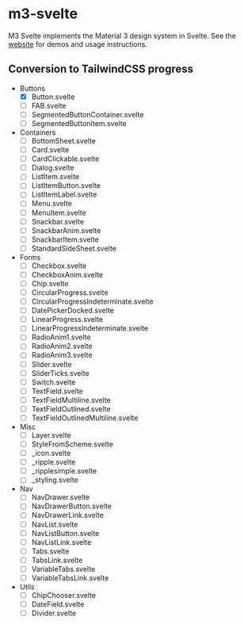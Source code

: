 # m3-svelte

M3 Svelte implements the Material 3 design system in Svelte. See the [website](https://ktibow.github.io/m3-svelte/) for demos and usage instructions.

## Conversion to TailwindCSS progress

- Buttons
  - [x] Button.svelte
  - [ ] FAB.svelte
  - [ ] SegmentedButtonContainer.svelte
  - [ ] SegmentedButtonItem.svelte
- Containers
  - [ ] BottomSheet.svelte
  - [ ] Card.svelte
  - [ ] CardClickable.svelte
  - [ ] Dialog.svelte
  - [ ] ListItem.svelte
  - [ ] ListItemButton.svelte
  - [ ] ListItemLabel.svelte
  - [ ] Menu.svelte
  - [ ] MenuItem.svelte
  - [ ] Snackbar.svelte
  - [ ] SnackbarAnim.svelte
  - [ ] SnackbarItem.svelte
  - [ ] StandardSideSheet.svelte
- Forms
  - [ ] Checkbox.svelte
  - [ ] CheckboxAnim.svelte
  - [ ] Chip.svelte
  - [ ] CircularProgress.svelte
  - [ ] CircularProgressIndeterminate.svelte
  - [ ] DatePickerDocked.svelte
  - [ ] LinearProgress.svelte
  - [ ] LinearProgressIndeterminate.svelte
  - [ ] RadioAnim1.svelte
  - [ ] RadioAnim2.svelte
  - [ ] RadioAnim3.svelte
  - [ ] Slider.svelte
  - [ ] SliderTicks.svelte
  - [ ] Switch.svelte
  - [ ] TextField.svelte
  - [ ] TextFieldMultiline.svelte
  - [ ] TextFieldOutlined.svelte
  - [ ] TextFieldOutlinedMultiline.svelte
- Misc
  - [ ] Layer.svelte
  - [ ] StyleFromScheme.svelte
  - [ ] _icon.svelte
  - [ ] _ripple.svelte
  - [ ] _ripplesimple.svelte
  - [ ] _styling.svelte
- Nav
  - [ ] NavDrawer.svelte
  - [ ] NavDrawerButton.svelte
  - [ ] NavDrawerLink.svelte
  - [ ] NavList.svelte
  - [ ] NavListButton.svelte
  - [ ] NavListLink.svelte
  - [ ] Tabs.svelte
  - [ ] TabsLink.svelte
  - [ ] VariableTabs.svelte
  - [ ] VariableTabsLink.svelte
- Utils
  - [ ] ChipChooser.svelte
  - [ ] DateField.svelte
  - [ ] Divider.svelte
